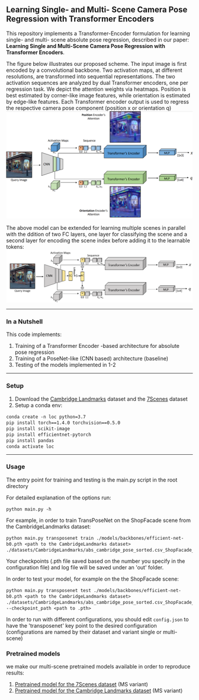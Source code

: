 ## Learning Single- and Multi- Scene Camera Pose Regression with Transformer Encoders
This repository implements a Transformer-Encoder formulation for learning single- and multi- scene absolute pose regression, described in our paper: **Learning Single and Multi-Scene Camera Pose Regression with Transformer Encoders**.


The figure below illustrates our proposed scheme. The input image is
		first encoded by a convolutional backbone. Two activation maps, at different resolutions, are transformed into sequential representations. The two activation sequences are analyzed by dual Transformer encoders, one per regression task. We depict the attention weights via
		heatmaps. Position is best estimated by corner-like image features,
		while orientation is estimated by edge-like features. Each Transformer encoder output is  used to regress the respective camera pose component (position x or orientation q) 
![TransPoseNet Illustration](./img/transposenet.png)

The above model can be extended for learning multiple scenes in parallel with the ddition of two FC layers, one layer for classifying the scene and a second layer for encoding the scene index before adding it to the learnable tokens:
![TransPoseNet Multi-Scene Illustration](./img/transposenet_ms.png)

---

### In a Nutshell

This code implements:

1. Training of a Transformer Encoder -based architecture for absolute pose regression 
2. Training of a PoseNet-like (CNN based) architecture (baseline)
3. Testing of the models implemented in 1-2

---

### Setup

1. Download the [Cambridge Landmarks](http://mi.eng.cam.ac.uk/projects/relocalisation/#dataset) dataset and the [7Scenes](https://www.microsoft.com/en-us/research/project/rgb-d-dataset-7-scenes/) dataset
1. Setup a conda env:
```
conda create -n loc python=3.7
pip install torch==1.4.0 torchvision==0.5.0
pip install scikit-image
pip install efficientnet-pytorch
pip install pandas
conda activate loc
```

---

### Usage

The entry point for training and testing is the main.py script in the root directory

  For detailed explanation of the options run:
  ```
  python main.py -h
  ```
  For example, in order to train TransPoseNet on the ShopFacade scene from the CambridgeLandmarks dataset: 
  ```
python main.py transposenet train ./models/backbones/efficient-net-b0.pth <path to the CambridgeLandmarks dataset> ./datasets/CambridgeLandmarks/abs_cambridge_pose_sorted.csv_ShopFacade_train.csv
  ```
  Your checkpoints (.pth file saved based on the number you specify in the configuration file) and log file
  will be saved under an 'out' folder.
  
  In order to test your model, for example on the the ShopFacade scene:
  ```
python main.py transposenet test ./models/backbones/efficient-net-b0.pth <path to the CambridgeLandmarks dataset> ./datasets/CambridgeLandmarks/abs_cambridge_pose_sorted.csv_ShopFacade_test.csv --checkpoint_path <path to .pth>
  ```
  
 In order to run with different configurations, you should edit ```config.json``` to have the 'transposenet' key point to the desired configuration  
 (configurations are named by their dataset and variant single or multi-scene)

### Pretrained models
we make our multi-scene pretrained models available in order to reproduce results:
1. [Pretrained model for the 7Scenes dataset](https://drive.google.com/file/d/1QE_gEHV46i4K2C_VcJiAdR06dckoMjgr/view?usp=share_link) (MS variant)
2. [Pretrained model for the Cambridge Landmarks dataset](https://drive.google.com/file/d/1BcwAEwnmKlMq6KLmBB1nwPsctjJkwJk4/view?usp=share_link) (MS variant)
  
  
  
  
